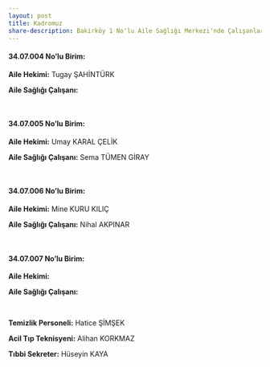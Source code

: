 ```yaml
---
layout: post
title: Kadromuz
share-description: Bakirköy 1 No'lu Aile Sağlığı Merkezi'nde Çalışanlar
---
```


#### 34.07.004 No’lu Birim:
**Aile Hekimi:** Tugay ŞAHİNTÜRK

**Aile Sağlığı Çalışanı:**

<br/>

#### 34.07.005 No’lu Birim:
**Aile Hekimi:** Umay KARAL ÇELİK

**Aile Sağlığı Çalışanı:** Sema TÜMEN GİRAY

<br/>

#### 34.07.006 No’lu Birim:
**Aile Hekimi:** Mine KURU KILIÇ

**Aile Sağlığı Çalışanı:** Nihal AKPINAR

<br/>

#### 34.07.007 No’lu Birim:
**Aile Hekimi:** 

**Aile Sağlığı Çalışanı:**

<br/>

**Temizlik Personeli:** Hatice ŞİMŞEK

**Acil Tıp Teknisyeni:** Alihan KORKMAZ

**Tıbbi Sekreter:** Hüseyin KAYA
